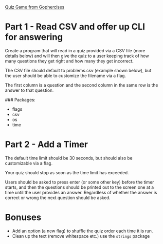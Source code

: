 [Quiz Game from Gophercises](https://courses.calhoun.io/lessons/les_goph_01)

# Part 1 - Read CSV and offer up CLI for answering
Create a program that will read in a quiz provided via a CSV file (more details below) and will then give the quiz to a user keeping track of how many questions they get right and how many they get incorrect.

The CSV file should default to problems.csv (example shown below), but the user should be able to customize the filename via a flag.

The first column is a question and the second column in the same row is the answer to that question.

### Packages:
- flags
- csv
- os
- time

# Part 2 - Add a Timer

The default time limit should be 30 seconds, but should also be customizable via a flag.

Your quiz should stop as soon as the time limit has exceeded.

Users should be asked to press enter (or some other key) before the timer starts, and then the questions should be printed out to the screen one at a time until the user provides an answer. Regardless of whether the answer is correct or wrong the next question should be asked.

# Bonuses
- Add an option (a new flag) to shuffle the quiz order each time it is run.
- Clean up the text (remove whitespace etc.) use the `strings` package
